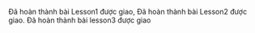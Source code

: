 Đã hoàn thành bài Lesson1 được giao,
Đã hoàn thành bài Lesson2 được giao.
Đã hoàn thành bài lesson3 được giao
